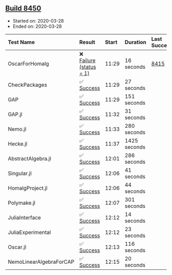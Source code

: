 ## [Build 8450](https://oscarci.mathematik.uni-kl.de/job/oscar/8450/)

* Started on: 2020-03-28
* Ended on: 2020-03-28

| Test Name    | Result | Start | Duration | Last Success | First Failure |
|:-------------|:-------|:------|:---------|:-------------|:--------------|
| OscarForHomalg | ❌ [Failure (status = 1)](https://oscarci.mathematik.uni-kl.de/job/oscar/8450/artifact/logs/build-8450/OscarForHomalg.log) | 11:29 | 16 seconds | [8415](https://oscarci.mathematik.uni-kl.de/job/oscar/8415/) | [8416](https://oscarci.mathematik.uni-kl.de/job/oscar/8416/) |
| CheckPackages | ✅ [Success](https://oscarci.mathematik.uni-kl.de/job/oscar/8450/artifact/logs/build-8450/CheckPackages.log) | 11:29 | 27 seconds |  |  |
| GAP | ✅ [Success](https://oscarci.mathematik.uni-kl.de/job/oscar/8450/artifact/logs/build-8450/GAP.log) | 11:29 | 151 seconds |  |  |
| GAP.jl | ✅ [Success](https://oscarci.mathematik.uni-kl.de/job/oscar/8450/artifact/logs/build-8450/GAP.jl.log) | 11:32 | 31 seconds |  |  |
| Nemo.jl | ✅ [Success](https://oscarci.mathematik.uni-kl.de/job/oscar/8450/artifact/logs/build-8450/Nemo.jl.log) | 11:33 | 280 seconds |  |  |
| Hecke.jl | ✅ [Success](https://oscarci.mathematik.uni-kl.de/job/oscar/8450/artifact/logs/build-8450/Hecke.jl.log) | 11:37 | 1425 seconds |  |  |
| AbstractAlgebra.jl | ✅ [Success](https://oscarci.mathematik.uni-kl.de/job/oscar/8450/artifact/logs/build-8450/AbstractAlgebra.jl.log) | 12:01 | 286 seconds |  |  |
| Singular.jl | ✅ [Success](https://oscarci.mathematik.uni-kl.de/job/oscar/8450/artifact/logs/build-8450/Singular.jl.log) | 12:06 | 41 seconds |  |  |
| HomalgProject.jl | ✅ [Success](https://oscarci.mathematik.uni-kl.de/job/oscar/8450/artifact/logs/build-8450/HomalgProject.jl.log) | 12:06 | 44 seconds |  |  |
| Polymake.jl | ✅ [Success](https://oscarci.mathematik.uni-kl.de/job/oscar/8450/artifact/logs/build-8450/Polymake.jl.log) | 12:07 | 301 seconds |  |  |
| JuliaInterface | ✅ [Success](https://oscarci.mathematik.uni-kl.de/job/oscar/8450/artifact/logs/build-8450/JuliaInterface.log) | 12:12 | 14 seconds |  |  |
| JuliaExperimental | ✅ [Success](https://oscarci.mathematik.uni-kl.de/job/oscar/8450/artifact/logs/build-8450/JuliaExperimental.log) | 12:12 | 23 seconds |  |  |
| Oscar.jl | ✅ [Success](https://oscarci.mathematik.uni-kl.de/job/oscar/8450/artifact/logs/build-8450/Oscar.jl.log) | 12:13 | 116 seconds |  |  |
| NemoLinearAlgebraForCAP | ✅ [Success](https://oscarci.mathematik.uni-kl.de/job/oscar/8450/artifact/logs/build-8450/NemoLinearAlgebraForCAP.log) | 12:15 | 20 seconds |  |  |
